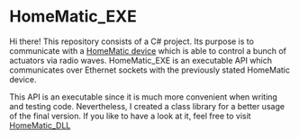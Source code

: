 # HomeMatic_EXE
Hi there! This repository consists of a C# project. Its purpose is to communicate with a [HomeMatic device](https://www.eq-3.com/products/homematic/control-units-and-gateways/homematic-central-control-unit-ccu2.html) which is able to control a bunch of actuators via radio waves. HomeMatic_EXE is an executable API which communicates over Ethernet sockets with the previously stated HomeMatic device.

This API is an executable since it is much more convenient when writing and testing code. Nevertheless, I created a class library for a better usage of the final version. If you like to have a look at it, feel free to visit [HomeMatic_DLL](https://github.com/cleanCoder1999/HomeMatic_DLL)
